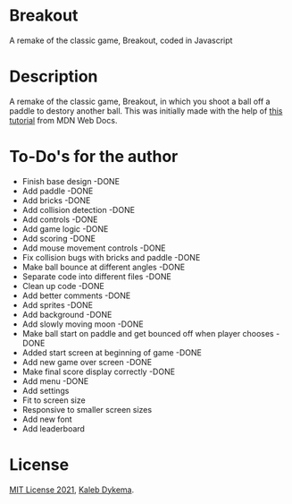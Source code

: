 # Breakout

A remake of the classic game, Breakout, coded in Javascript

# Description

A remake of the classic game, Breakout, in which you shoot a ball off a paddle to destory another ball. This was initially made with the help of [this tutorial](https://developer.mozilla.org/en-US/docs/Games/Tutorials/2D_Breakout_game_pure_JavaScript) from MDN Web Docs.

# To-Do's for the author

- Finish base design -DONE
- Add paddle -DONE
- Add bricks -DONE
- Add collision detection -DONE
- Add controls -DONE
- Add game logic -DONE
- Add scoring -DONE
- Add mouse movement controls -DONE
- Fix collision bugs with bricks and paddle -DONE
- Make ball bounce at different angles -DONE
- Separate code into different files -DONE
- Clean up code -DONE
- Add better comments -DONE
- Add sprites -DONE
- Add background -DONE
- Add slowly moving moon -DONE
- Make ball start on paddle and get bounced off when player chooses -DONE
- Added start screen at beginning of game -DONE
- Add new game over screen -DONE
- Make final score display correctly -DONE
- Add menu -DONE
- Add settings
- Fit to screen size
- Responsive to smaller screen sizes
- Add new font
- Add leaderboard

# License

[MIT License 2021](https://mit-license.org), [Kaleb Dykema](https://github.com/KalebDykemal).
